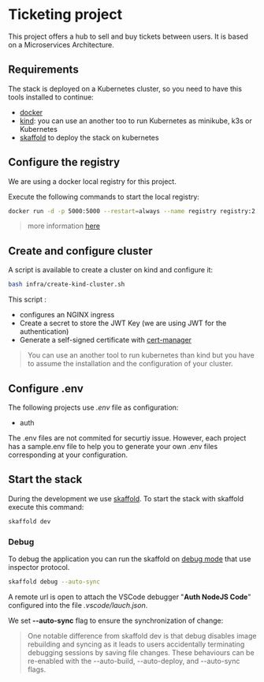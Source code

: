 # Ticketing project

This project offers a hub to sell and buy tickets between users. It is based on a Microservices Architecture.

## Requirements

The stack is deployed on a Kubernetes cluster, so you need to have this tools installed to continue:
- [docker](https://www.docker.com/)
- [kind](https://kind.sigs.k8s.io/): you can use an another too to run Kubernetes as minikube, k3s or Kubernetes
- [skaffold](https://skaffold.dev/) to deploy the stack on kubernetes

## Configure the registry

We are using a docker local registry for this project. 

Execute the following commands to start the local registry:

```bash
docker run -d -p 5000:5000 --restart=always --name registry registry:2
```

> more information [here](https://docs.docker.com/registry/deploying/)

## Create and configure cluster

A script is available to create a cluster on kind and configure it:

```bash
bash infra/create-kind-cluster.sh
```

This script :
- configures an NGINX ingress
- Create a secret to store the JWT Key (we are using JWT for the authentication)
- Generate a self-signed certificate with [cert-manager](https://cert-manager.io/docs/)

> You can use an another tool to run kubernetes than kind but you have to assume the installation and the configuration of your cluster.
 
## Configure .env

The following projects use *.env* file as configuration:
- auth

The .env files are not commited for securtiy issue. However, each project has a sample.env file to help you to generate your own .env files corresponding at your configuration.

## Start the stack

During the development we use [skaffold](https://skaffold.dev/). To start the stack with skaffold execute this command:

```bash
skaffold dev
```

### Debug

To debug the application you can run the skaffold on [debug mode](https://skaffold.dev/docs/workflows/debug/) that use inspector protocol.

```bash
skaffold debug --auto-sync
```
A remote url is open to attach the VSCode debugger "**Auth NodeJS Code**" configured into the file *.vscode/lauch.json*.

We set **--auto-sync** flag to ensure the synchronization of change:

> One notable difference from skaffold dev is that debug disables image rebuilding and syncing as it leads to users accidentally terminating debugging sessions by saving file changes. These behaviours can be re-enabled with the --auto-build, --auto-deploy, and --auto-sync flags. 

